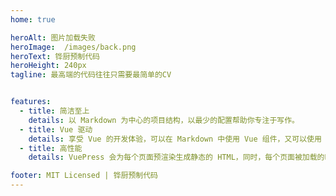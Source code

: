 ```yaml
---
home: true

heroAlt: 图片加载失败
heroImage:  /images/back.png
heroText: 铧厨预制代码
heroHeight: 240px
tagline: 最高端的代码往往只需要最简单的CV


features:
  - title: 简洁至上
    details: 以 Markdown 为中心的项目结构，以最少的配置帮助你专注于写作。
  - title: Vue 驱动
    details: 享受 Vue 的开发体验，可以在 Markdown 中使用 Vue 组件，又可以使用 Vue 来开发自定义主题。
  - title: 高性能
    details: VuePress 会为每个页面预渲染生成静态的 HTML，同时，每个页面被加载的时候，将作为 SPA 运行。

footer: MIT Licensed | 铧厨预制代码
---
```

<style lang="scss">
:root {
  --search-bg-color: #fff;
  --search-accent-color: #3eaf7c;
  --search-text-color: #2c3e50;
  --search-border-color: #eaecef;
  --search-item-text-color: #5d81a5;
  --search-item-focus-bg-color: #f3f4f5;
  --search-input-width: 15rem;
  --search-result-width: 14rem;
 --seerch-item-hover-bg-color: #f3f4f5;
}
</style>